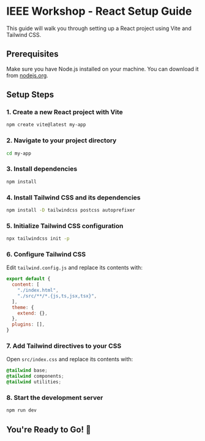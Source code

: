 # IEEE Workshop - React Setup Guide

This guide will walk you through setting up a React project using Vite and Tailwind CSS.

## Prerequisites

Make sure you have Node.js installed on your machine. You can download it from [nodejs.org](https://nodejs.org/).

## Setup Steps

### 1. Create a new React project with Vite

```bash
npm create vite@latest my-app
```

### 2. Navigate to your project directory

```bash
cd my-app
```

### 3. Install dependencies

```bash
npm install
```

### 4. Install Tailwind CSS and its dependencies

```bash
npm install -D tailwindcss postcss autoprefixer
```

### 5. Initialize Tailwind CSS configuration

```bash
npx tailwindcss init -p
```

### 6. Configure Tailwind CSS

Edit `tailwind.config.js` and replace its contents with:

```javascript
export default {
  content: [
    "./index.html",
    "./src/**/*.{js,ts,jsx,tsx}",
  ],
  theme: {
    extend: {},
  },
  plugins: [],
}
```

### 7. Add Tailwind directives to your CSS

Open `src/index.css` and replace its contents with:

```css
@tailwind base;
@tailwind components;
@tailwind utilities;
```

### 8. Start the development server

```bash
npm run dev
```

## You're Ready to Go! 🚀


